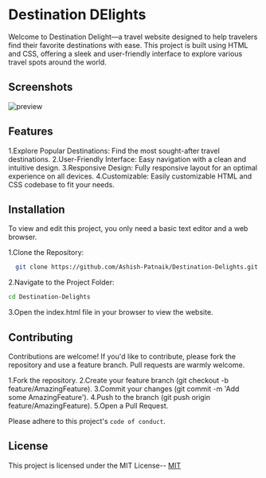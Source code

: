 
# Destination DElights

Welcome to Destination Delight—a travel website designed to help travelers find their favorite destinations with ease. This project is built using HTML and CSS, offering a sleek and user-friendly interface to explore various travel spots around the world.


## Screenshots

![preview](https://github.com/user-attachments/assets/739b0a26-6a69-4988-b854-1a95add8eb4c)



## Features

1.Explore Popular Destinations: Find the most sought-after travel destinations.
2.User-Friendly Interface: Easy navigation with a clean and intuitive design.
3.Responsive Design: Fully responsive layout for an optimal experience on all devices.
4.Customizable: Easily customizable HTML and CSS codebase to fit your needs.


## Installation

To view and edit this project, you only need a basic text editor and a web browser.

1.Clone the Repository:

```bash
  git clone https://github.com/Ashish-Patnaik/Destination-Delights.git

```

2.Navigate to the Project Folder:
```bash
cd Destination-Delights
```

3.Open the index.html file in your browser to view the website.
    
## Contributing

Contributions are welcome! If you'd like to contribute, please fork the repository and use a feature branch. Pull requests are warmly welcome.

1.Fork the repository.
2.Create your feature branch (git checkout -b feature/AmazingFeature).
3.Commit your changes (git commit -m 'Add some AmazingFeature').
4.Push to the branch (git push origin feature/AmazingFeature).
5.Open a Pull Request.

Please adhere to this project's `code of conduct`.


## License

This project is licensed under the MIT License--
[MIT](https://choosealicense.com/licenses/mit/)


